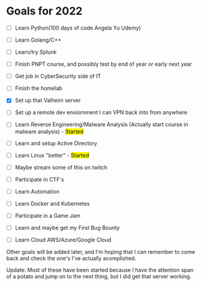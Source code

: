# Goals for 2022

- [ ] Learn Python(100 days of code Angela Yu Udemy)
- [ ] Learn Golang/C++
- [ ] Learn/try Splunk
- [ ] Finish PNPT course, and possibly test by end of year or early next year
- [ ] Get job in CyberSecurity side of IT
- [ ] Finish the homelab
- [X] Set up that Valheim server
- [ ] Set up a remote dev enviornment I can VPN back into from anywhere
- [ ] Learn Reverse Engineering/Malware Analysis (Actually start course in malware analysis) - <mark>Started</mark>
- [ ] Learn and setup Active Directory
- [ ] Learn Linux "better" - <mark>Started</mark>
- [ ] Maybe stream some of this on twitch
- [ ] Participate in CTF's
- [ ] Learn Automation
- [ ] Learn Docker and Kubernetes
- [ ] Participate in a Game Jam
- [ ] Learn and maybe get my First Bug Bounty
- [ ] Learn Cloud  AWS/Azure/Google Cloud


Other goals will be added later, and I'm hoping that I can remember to come back and check the one's I've actually acomplished. 

Update: Most of these have been started because I have the attention span of a potato and jump on to the next thing, but I did get that server working.
